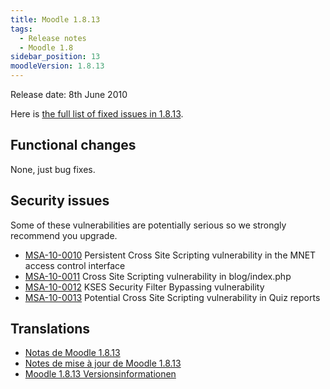 ```yaml
---
title: Moodle 1.8.13
tags:
  - Release notes
  - Moodle 1.8
sidebar_position: 13
moodleVersion: 1.8.13
---
```

Release date: 8th June 2010

Here is [the full list of fixed issues in 1.8.13](http://moodle.atlassian.net/browse/MDL/fixforversion/10406).

## Functional changes

None, just bug fixes.

## Security issues

Some of these vulnerabilities are potentially serious so we strongly recommend you upgrade.

- [MSA-10-0010](http://moodle.org/mod/forum/discuss.php?d=152366) Persistent Cross Site Scripting vulnerability in the MNET access control interface
- [MSA-10-0011](http://moodle.org/mod/forum/discuss.php?d=152367) Cross Site Scripting vulnerability in blog/index.php
- [MSA-10-0012](http://moodle.org/mod/forum/discuss.php?d=152368) KSES Security Filter Bypassing vulnerability
- [MSA-10-0013](http://moodle.org/mod/forum/discuss.php?d=152369) Potential Cross Site Scripting vulnerability in Quiz reports

## Translations

- [Notas de Moodle 1.8.13](https://docs.moodle.org/es/Notas_de_Moodle_1.8.13)
- [Notes de mise à jour de Moodle 1.8.13](https://docs.moodle.org/fr/Notes_de_mise_à_jour_de_Moodle_1.8.13)
- [Moodle 1.8.13 Versionsinformationen](https://docs.moodle.org/de/Moodle_1.8.13_Versionsinformationen)
